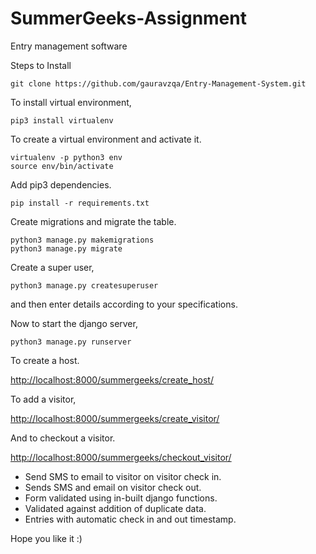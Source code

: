 # SummerGeeks-Assignment

Entry management software

Steps to Install
```
git clone https://github.com/gauravzqa/Entry-Management-System.git
```

To install virtual environment,
```
pip3 install virtualenv
```

To create a virtual environment and activate it.
```
virtualenv -p python3 env
source env/bin/activate
```

Add pip3 dependencies.
```
pip install -r requirements.txt
```


Create migrations and migrate the table.
```
python3 manage.py makemigrations
python3 manage.py migrate
```

Create a super user,
```
python3 manage.py createsuperuser
```
and then enter details according to your specifications.

Now to start the django server,
```
python3 manage.py runserver
```

To create a host.

<http://localhost:8000/summergeeks/create_host/>

To add a visitor,

<http://localhost:8000/summergeeks/create_visitor/>

And to checkout a visitor.

<http://localhost:8000/summergeeks/checkout_visitor/>

- Send SMS to email to visitor on visitor check in.
- Sends SMS and email on visitor check out.
- Form validated using in-built django functions.
- Validated against addition of duplicate data.
- Entries with automatic check in and out timestamp.

Hope you like it :)
